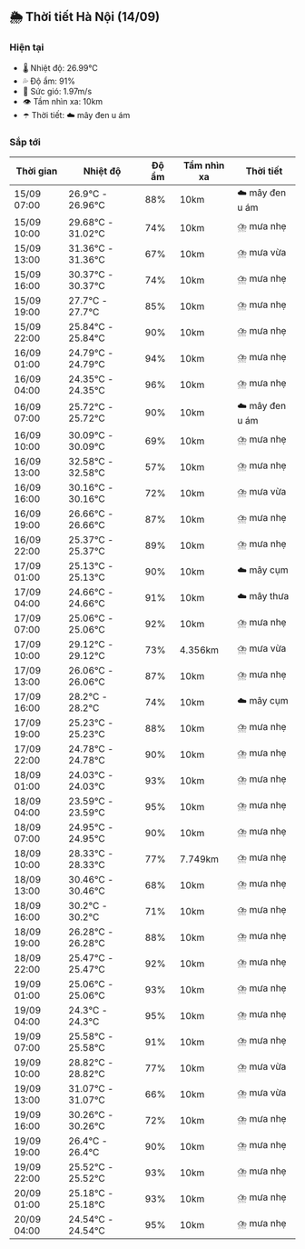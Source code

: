 ## 🌦️ Thời tiết Hà Nội (14/09)

### Hiện tại

- 🌡️ Nhiệt độ: 26.99℃
- 💦 Độ ẩm: 91%
- 💨 Sức gió: 1.97m/s
- 👁️ Tầm nhìn xa: 10km
- ☂️ Thời tiết: ☁️ mây đen u ám

### Sắp tới

| Thời gian | Nhiệt độ | Độ ẩm | Tầm nhìn xa | Thời tiết |
| --- | --- | --- | --- | --- |
| 15/09 07:00 | 26.9℃ - 26.96℃ | 88% | 10km | ☁️ mây đen u ám |
| 15/09 10:00 | 29.68℃ - 31.02℃ | 74% | 10km | ⛈️ mưa nhẹ |
| 15/09 13:00 | 31.36℃ - 31.36℃ | 67% | 10km | ⛈️ mưa vừa |
| 15/09 16:00 | 30.37℃ - 30.37℃ | 74% | 10km | ⛈️ mưa nhẹ |
| 15/09 19:00 | 27.7℃ - 27.7℃ | 85% | 10km | ⛈️ mưa nhẹ |
| 15/09 22:00 | 25.84℃ - 25.84℃ | 90% | 10km | ⛈️ mưa nhẹ |
| 16/09 01:00 | 24.79℃ - 24.79℃ | 94% | 10km | ⛈️ mưa nhẹ |
| 16/09 04:00 | 24.35℃ - 24.35℃ | 96% | 10km | ⛈️ mưa nhẹ |
| 16/09 07:00 | 25.72℃ - 25.72℃ | 90% | 10km | ☁️ mây đen u ám |
| 16/09 10:00 | 30.09℃ - 30.09℃ | 69% | 10km | ⛈️ mưa nhẹ |
| 16/09 13:00 | 32.58℃ - 32.58℃ | 57% | 10km | ⛈️ mưa nhẹ |
| 16/09 16:00 | 30.16℃ - 30.16℃ | 72% | 10km | ⛈️ mưa vừa |
| 16/09 19:00 | 26.66℃ - 26.66℃ | 87% | 10km | ⛈️ mưa nhẹ |
| 16/09 22:00 | 25.37℃ - 25.37℃ | 89% | 10km | ⛈️ mưa nhẹ |
| 17/09 01:00 | 25.13℃ - 25.13℃ | 90% | 10km | ☁️ mây cụm |
| 17/09 04:00 | 24.66℃ - 24.66℃ | 91% | 10km | ☁️ mây thưa |
| 17/09 07:00 | 25.06℃ - 25.06℃ | 92% | 10km | ⛈️ mưa nhẹ |
| 17/09 10:00 | 29.12℃ - 29.12℃ | 73% | 4.356km | ⛈️ mưa vừa |
| 17/09 13:00 | 26.06℃ - 26.06℃ | 87% | 10km | ⛈️ mưa nhẹ |
| 17/09 16:00 | 28.2℃ - 28.2℃ | 74% | 10km | ☁️ mây cụm |
| 17/09 19:00 | 25.23℃ - 25.23℃ | 88% | 10km | ⛈️ mưa nhẹ |
| 17/09 22:00 | 24.78℃ - 24.78℃ | 90% | 10km | ⛈️ mưa nhẹ |
| 18/09 01:00 | 24.03℃ - 24.03℃ | 93% | 10km | ⛈️ mưa nhẹ |
| 18/09 04:00 | 23.59℃ - 23.59℃ | 95% | 10km | ⛈️ mưa nhẹ |
| 18/09 07:00 | 24.95℃ - 24.95℃ | 90% | 10km | ⛈️ mưa nhẹ |
| 18/09 10:00 | 28.33℃ - 28.33℃ | 77% | 7.749km | ⛈️ mưa nhẹ |
| 18/09 13:00 | 30.46℃ - 30.46℃ | 68% | 10km | ⛈️ mưa nhẹ |
| 18/09 16:00 | 30.2℃ - 30.2℃ | 71% | 10km | ⛈️ mưa nhẹ |
| 18/09 19:00 | 26.28℃ - 26.28℃ | 88% | 10km | ⛈️ mưa nhẹ |
| 18/09 22:00 | 25.47℃ - 25.47℃ | 92% | 10km | ⛈️ mưa nhẹ |
| 19/09 01:00 | 25.06℃ - 25.06℃ | 93% | 10km | ⛈️ mưa nhẹ |
| 19/09 04:00 | 24.3℃ - 24.3℃ | 95% | 10km | ⛈️ mưa nhẹ |
| 19/09 07:00 | 25.58℃ - 25.58℃ | 91% | 10km | ⛈️ mưa nhẹ |
| 19/09 10:00 | 28.82℃ - 28.82℃ | 77% | 10km | ⛈️ mưa vừa |
| 19/09 13:00 | 31.07℃ - 31.07℃ | 66% | 10km | ⛈️ mưa vừa |
| 19/09 16:00 | 30.26℃ - 30.26℃ | 72% | 10km | ⛈️ mưa nhẹ |
| 19/09 19:00 | 26.4℃ - 26.4℃ | 90% | 10km | ⛈️ mưa nhẹ |
| 19/09 22:00 | 25.52℃ - 25.52℃ | 93% | 10km | ⛈️ mưa nhẹ |
| 20/09 01:00 | 25.18℃ - 25.18℃ | 93% | 10km | ⛈️ mưa nhẹ |
| 20/09 04:00 | 24.54℃ - 24.54℃ | 95% | 10km | ⛈️ mưa nhẹ |
